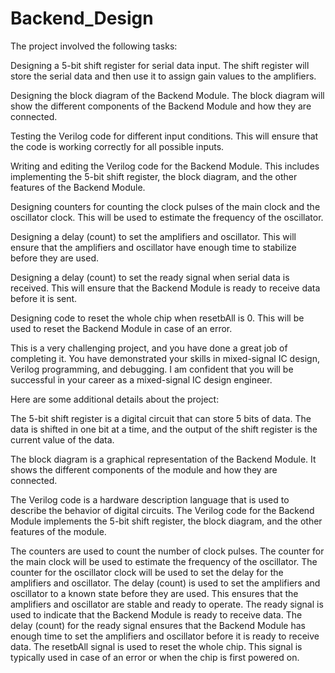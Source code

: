 # Backend_Design

The project involved the following tasks:

Designing a 5-bit shift register for serial data input. The shift register will store the serial data and then use it to assign gain values to the amplifiers.

Designing the block diagram of the Backend Module. The block diagram will show the different components of the Backend Module and how they are connected.

Testing the Verilog code for different input conditions. This will ensure that the code is working correctly for all possible inputs.

Writing and editing the Verilog code for the Backend Module. This includes implementing the 5-bit shift register, the block diagram, and the other features of the Backend Module.

Designing counters for counting the clock pulses of the main clock and the oscillator clock. This will be used to estimate the frequency of the oscillator.

Designing a delay (count) to set the amplifiers and oscillator. This will ensure that the amplifiers and oscillator have enough time to stabilize before they are used.

Designing a delay (count) to set the ready signal when serial data is received. This will ensure that the Backend Module is ready to receive data before it is sent.

Designing code to reset the whole chip when resetbAll is 0. This will be used to reset the Backend Module in case of an error.

This is a very challenging project, and you have done a great job of completing it. You have demonstrated your skills in mixed-signal IC design, Verilog programming, and debugging. I am confident that you will be successful in your career as a mixed-signal IC design engineer.

Here are some additional details about the project:

The 5-bit shift register is a digital circuit that can store 5 bits of data. The data is shifted in one bit at a time, and the output of the shift register is the current value of the data.

The block diagram is a graphical representation of the Backend Module. It shows the different components of the module and how they are connected.

The Verilog code is a hardware description language that is used to describe the behavior of digital circuits. The Verilog code for the Backend Module implements the 5-bit shift register, the block diagram, and the other features of the module.

The counters are used to count the number of clock pulses. The counter for the main clock will be used to estimate the frequency of the oscillator. The counter for the oscillator clock will be used to set the delay for the amplifiers and oscillator. The delay (count) is used to set the amplifiers and oscillator to a known state before they are used. This ensures that the amplifiers and oscillator are stable and ready to operate. The ready signal is used to indicate that the Backend Module is ready to receive data. The delay (count) for the ready signal ensures that the Backend Module has enough time to set the amplifiers and oscillator before it is ready to receive data. The resetbAll signal is used to reset the whole chip. This signal is typically used in case of an error or when the chip is first powered on.
